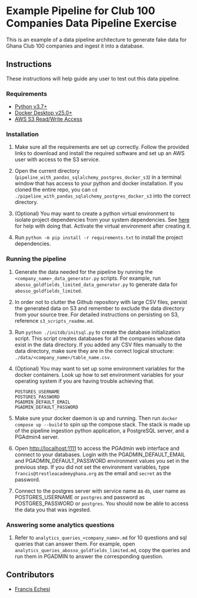 # Example Pipeline for Club 100 Companies Data Pipeline Exercise

This is an example of a data pipeline architecture to generate fake data for Ghana Club 100 companies and ingest it into a database.

## Instructions

These instructions will help guide any user to test out this data pipeline.

### Requirements

- [Python v3.7+](https://www.python.org/downloads/)
- [Docker Desktop v25.0+](https://docs.docker.com/desktop/)
- [AWS S3 Read/Write Access](https://aws.amazon.com/pm/serv-s3/)

### Installation

1. Make sure all the requirements are set up correctly. Follow the provided links to download and install the required software and set up an AWS user with access to the S3 service.

2. Open the current directory (`pipeline_with_pandas_sqlalchemy_postgres_docker_s3`) in a terminal window that has access to your python and docker installation. If you cloned the entire repo, you can `cd ./pipeline_with_pandas_sqlalchemy_postgres_docker_s3` into the correct directory.

3. (Optional) You may want to create a python virtual environment to isolate project dependencies from your system dependencies. See [here](https://docs.python.org/3/library/venv.html) for help with doing that. Activate the virtual environment after creating it.

4. Run `python -m pip install -r requirements.txt` to install the project dependencies.

### Running the pipeline

1. Generate the data needed for the pipeline by running the `<company_name>_data_generator.py` scripts. For example, run `abosso_goldfields_limited_data_generator.py` to generate data for `abosso_goldfields_limited`.

2. In order not to clutter the Github repository with large CSV files, persist the generated data on S3 and remember to exclude the data directory from your source tree. For detailed instructions on persisting on S3, reference `s3_scripts_readme.md`.

3. Run `python ./initdb/initsql.py` to create the database initialization script. This script creates databases for all the companies whose data exist in the data directory. If you added any CSV files manually to the data directory, make sure they are in the correct logical structure: `./data/<company_name>/table_name.csv`.

4. (Optional) You may want to set up some environment variables for the docker containers. Look up how to set environment variables for your operating system if you are having trouble achieving that.

   ```environment variables
   POSTGRES_USERNAME
   POSTGRES_PASSWORD
   PGADMIN_DEFAULT_EMAIL
   PGADMIN_DEFAULT_PASSWORD
   ```

5. Make sure your docker daemon is up and running. Then run `docker compose up --build` to spin up the compose stack. The stack is made up of the pipeline ingestion python application, a PostgreSQL server, and a PGAdmin4 server.

6. Open [http://localhost:1111](http://localhost:1111) to access the PGAdmin web interface and connect to your databases. Login with the PGADMIN_DEFAULT_EMAIL and PGADMIN_DEFAULT_PASSWORD environment values you set in the previous step. If you did not set the environment variables, type `francis@trestleacademyghana.org` as the email and `secret` as the password.

7. Connect to the postgres server with service name as `db`, user name as POSTGRES_USERNAME or `postgres` and password as POSTGRES_PASSWORD or `postgres`. You should now be able to access the data you that was ingested.

### Answering some analytics questions

1. Refer to `analytics_queries_<company_name>.md` for 10 questions and sql queries that can answer them. For example, open `analytics_queries_abosso_goldfields_limited.md`, copy the queries and run them in PGADMIN to answer the corresponding question.

## Contributors

- [Francis Echesi](https://github.com/FrankE01)
